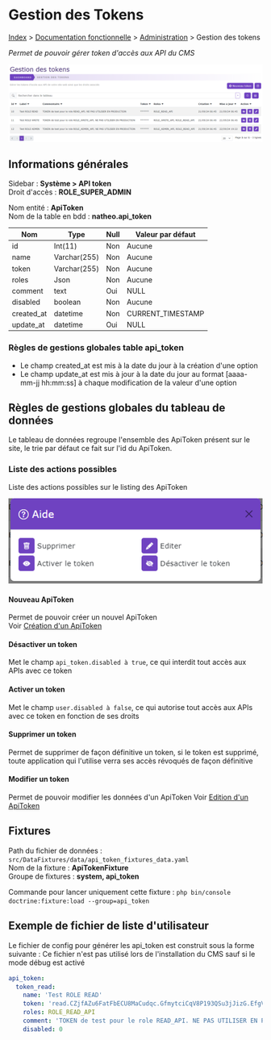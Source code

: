 # Gestion des Tokens

[Index](../../../../../index.md) > [Documentation fonctionnelle](../../../index.md) > [Administration](../../index.md) > Gestion des tokens

*Permet de pouvoir gérer token d'accès aux API du CMS*

![Listing](../../files/api_token/api_token_listing.png)

## Informations générales
Sidebar : **Système > API token**  
Droit d'accès : **ROLE_SUPER_ADMIN**

Nom entité : **ApiToken**  
Nom de la table en bdd : **natheo.api_token**

| Nom        | Type          | Null | Valeur par défaut  |
|------------|---------------|------|--------------------|
| id         | 	Int(11)      | 	Non | 	Aucune            |
| name       | 	Varchar(255) | 	Non | 	Aucune            |
| token      | 	Varchar(255) | 	Non | 	Aucune            |
| roles      | 	Json         | 	Non | 	Aucune            |
| comment    | 	text         | 	Oui | 	NULL              |
| disabled   | boolean       | Non  | Aucune             |
| created_at | 	datetime     | 	Non | 	CURRENT_TIMESTAMP |
| update_at  | 	datetime     | 	Oui | 	NULL              |

### Règles de gestions globales table api_token
- Le champ created_at est mis à la date du jour à la création d'une option
- Le champ update_at est mis à jour à la date du jour au format [aaaa-mm-jj hh:mm:ss] à chaque modification de la valeur d'une option

## Règles de gestions globales du tableau de données
Le tableau de données regroupe l'ensemble des ApiToken présent sur le site, le trie par défaut ce fait sur l'id du ApiToken.

### Liste des actions possibles
Liste des actions possibles sur le listing des ApiToken

![Listing](../../files/api_token/api_token_help.png)

#### Nouveau ApiToken
Permet de pouvoir créer un nouvel ApiToken   
Voir [Création d'un ApiToken](new_apiToken.md)

#### Désactiver un token
Met le champ ``api_token.disabled à true``, ce qui interdit tout accès aux APIs avec ce token

#### Activer un token
Met le champ ``user.disabled à false``, ce qui autorise tout accès aux APIs avec ce token en fonction de ses droits

#### Supprimer un token
Permet de supprimer de façon définitive un token, si le token est supprimé, toute application qui l'utilise verra ses accès révoqués de façon définitive


#### Modifier un token
Permet de pouvoir modifier les données d'un ApiToken
Voir [Edition d'un ApiToken](new_apiToken.md)


## Fixtures
Path du fichier de données : ``src/DataFixtures/data/api_token_fixtures_data.yaml``  
Nom de la fixture : **ApiTokenFixture**  
Groupe de fixtures : **system, api_token**

Commande pour lancer uniquement cette fixture : ``php bin/console doctrine:fixture:load --group=api_token``

## Exemple de fichier de liste d'utilisateur
Le fichier de config pour générer les api_token est construit sous la forme suivante :
Ce fichier n'est pas utilisé lors de l'installation du CMS sauf si le mode débug est activé
````yaml
api_token:
  token_read:
    name: 'Test ROLE READ'
    token: 'read.CZjfAZu6FatFbECU8MaCudqc.GfmytciCqV8P193QSu3jJizG.EfgV97dTSTxeqVBDHTxX2yh.9xicEZXkXzx7hL85eUZ8YrEJ'
    roles: ROLE_READ_API
    comment: 'TOKEN de test pour le role READ_API. NE PAS UTILISER EN PRODUCTION'
    disabled: 0
````

